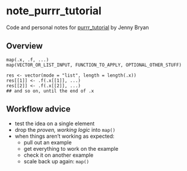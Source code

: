 # note_purrr_tutorial
Code and personal notes for [purrr_tutorial](https://jennybc.github.io/purrr-tutorial/index.html) by Jenny Bryan

## Overview

```
map(.x, .f, ...)
map(VECTOR_OR_LIST_INPUT, FUNCTION_TO_APPLY, OPTIONAL_OTHER_STUFF)
```

```
res <- vector(mode = "list", length = length(.x))
res[[1]] <- .f(.x[[1]], ...)
res[[2]] <- .f(.x[[2]], ...)
## and so on, until the end of .x
```

## Workflow advice
- test the idea on a single element
- drop the *proven, working logic* into `map()`
- when things aren’t working as expected:
    * pull out an example
    * get everything to work on the example
    * check it on another example
    * scale back up again: `map()`

